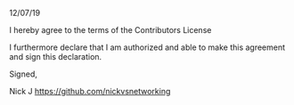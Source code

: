 12/07/19

I hereby agree to the terms of the Contributors License

I furthermore declare that I am authorized and able to make this
agreement and sign this declaration.

Signed,

Nick J
https://github.com/nickvsnetworking
